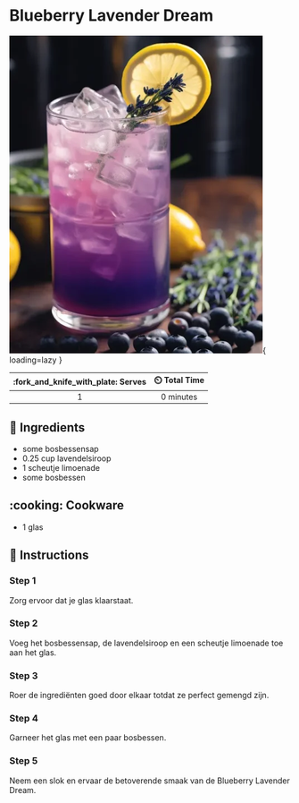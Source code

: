 # Blueberry Lavender Dream

![Blueberry Lavender Dream](assets/images/blueberry-lavender-dream.png){ loading=lazy }

| :fork_and_knife_with_plate: Serves | :timer_clock: Total Time |
|:----------------------------------:|:-----------------------: |
| 1 | 0 minutes |

## :salt: Ingredients

- some bosbessensap
- 0.25 cup lavendelsiroop
- 1 scheutje limoenade
- some bosbessen

## :cooking: Cookware

- 1 glas

## :pencil: Instructions

### Step 1

Zorg ervoor dat je glas klaarstaat.

### Step 2

Voeg het bosbessensap, de lavendelsiroop en een scheutje limoenade toe aan het glas.

### Step 3

Roer de ingrediënten goed door elkaar totdat ze perfect gemengd zijn.

### Step 4

Garneer het glas met een paar bosbessen.

### Step 5

Neem een slok en ervaar de betoverende smaak van de Blueberry Lavender Dream.
